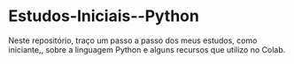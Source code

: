 # Estudos-Iniciais--Python
Neste repositório, traço um passo a passo dos meus estudos, como iniciante,, sobre a linguagem Python e alguns recursos que utilizo no Colab.
